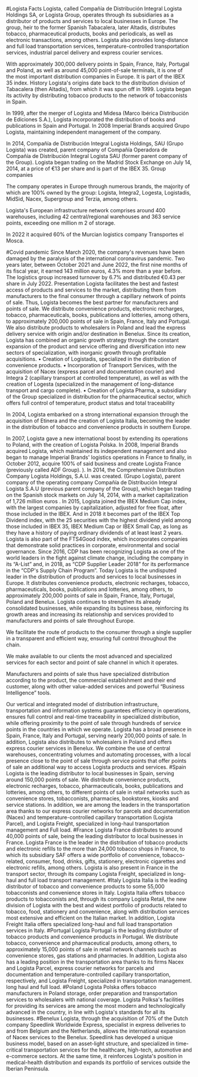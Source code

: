 #Logista Facts
Logista, called Compañía de Distribución Integral Logista Holdings SA, or Logista Group, operates through its subsidiaries as a distributor of products and services to local businesses in Europe. The group, heir to the former Spanish Tabacalera, later Altadis, distributes tobacco, pharmaceutical products, books and periodicals, as well as electronic transactions, among others. Logista also provides long-distance and full load transportation services, temperature-controlled transportation services, industrial parcel delivery and express courier services.

With approximately 300,000 delivery points in Spain, France, Italy, Portugal and Poland, as well as around 45,000 point-of-sale terminals, it is one of the most important distribution companies in Europe. It is part of the IBEX 35 index.
History
Logista's origins date back to the distribution division of Tabacalera (then Altadis), from which it was spun off in 1999. Logista began its activity by distributing tobacco products to the network of tobacconists in Spain.

In 1999, after the merger of Logista and Midesa (Marco Ibérica Distribución de Ediciones S.A.), Logista incorporated the distribution of books and publications in Spain and Portugal.
In 2008 Imperial Brands acquired Grupo Logista, maintaining independent management of the company.

In 2014, Compañía de Distribución Integral Logista Holdings, SAU (Grupo Logista) was created, parent company of Compañía Operadora de Compañía de Distribución Integral Logista SAU (former parent company of the Group). Logista began trading on the Madrid Stock Exchange on July 14, 2014, at a price of €13 per share and is part of the IBEX 35.
Group companies

The company operates in Europe through numerous brands, the majority of which are 100% owned by the group: Logista, Integra2, Logesta, Logistadis, MidSid, Nacex, Supergroup and Terzia, among others.

Logista's European infrastructure network comprises around 400 warehouses, including 42 central/regional warehouses and 363 service points, exceeding one million m 2 of storage.

In 2022 it acquired 60% of the Murcian logistics company Transportes el Mosca.

#Covid pandemic
Since March 2020, the company's revenues have been damaged by the paralysis of the international coronavirus pandemic. Two years later, between October 2021 and June 2022, the first nine months of its fiscal year, it earned 143 million euros, 4.3% more than a year before. The logistics group increased turnover by 6.7% and distributed €0.43 per share in July 2022.
Presentation
Logista facilitates the best and fastest access of products and services to the market, distributing them from manufacturers to the final consumer through a capillary network of points of sale.
Thus, Logista becomes the best partner for manufacturers and points of sale.
We distribute convenience products, electronic recharges, tobacco, pharmaceuticals, books, publications and lotteries, among others, to approximately 200,000 points of sale in Spain, France, Italy and Portugal.
We also distribute products to wholesalers in Poland and lead the express delivery service with origin and/or destination in Benelux.
Since its creation, Logista has combined an organic growth strategy through the constant expansion of the product and service offering and diversification into new sectors of specialization, with inorganic growth through profitable acquisitions.
• Creation of Logistadis, specialized in the distribution of convenience products.
• Incorporation of Transport Services, with the acquisition of Nacex (express parcel and documentation courier) and Integra 2 (capillary transport at controlled temperature), as well as with the creation of Logesta (specialized in the management of long-distance transport and cargo complete).
• Creation of Logista Pharma, a subsidiary of the Group specialized in distribution for the pharmaceutical sector, which offers full control of temperature, product status and total traceability

In 2004, Logista embarked on a strong international expansion through the acquisition of Etinera and the creation of Logista Italia, becoming the leader in the distribution of tobacco and convenience products in southern Europe.

In 2007, Logista gave a new international boost by extending its operations to Poland, with the creation of Logista Polska.
In 2008, Imperial Brands acquired Logista, which maintained its independent management and also began to manage Imperial Brands' logistics operations in France to finally, in October 2012, acquire 100% of said business and create Logista France (previously called ADF Group). ).
In 2014, the Comprehensive Distribution Company Logista Holdings, S.A.U. was created. (Grupo Logista), parent company of the operating company Compañía de Distribución Integral Logista S.A.U (previous parent company of the Group), which began trading on the Spanish stock markets on July 14, 2014, with a market capitalization of 1,726 million euros .
In 2015, Logista joined the IBEX Medium Cap index, with the largest companies by capitalization, adjusted for free float, after those included in the IBEX. And in 2018 it becomes part of the IBEX Top Dividend index, with the 25 securities with the highest dividend yield among those included in IBEX 35, IBEX Medium Cap or IBEX Small Cap, as long as they have a history of paying ordinary dividends of at least least 2 years. Logista is also part of the FTS4Good index, which incorporates companies that demonstrate solid practices in corporate, environmental and social governance.
Since 2016, CDP has been recognizing Logista as one of the world leaders in the fight against climate change, including the company in its “A-List” and, in 2018, as “CDP Supplier Leader 2018” for its performance in the “CDP's Supply Chain Program”.
Today Logista is the undisputed leader in the distribution of products and services to local businesses in Europe.
It distributes convenience products, electronic recharges, tobacco, pharmaceuticals, books, publications and lotteries, among others, to approximately 200,000 points of sale in Spain, France, Italy, Portugal, Poland and Benelux. 
Logista continues to strengthen its already consolidated businesses, while expanding its business base, reinforcing its growth areas and increasing its relationship and services provided to manufacturers and points of sale throughout Europe.


We facilitate the route of products to the consumer through a single supplier in a transparent and efficient way, ensuring full control throughout the chain.

We make available to our clients the most advanced and specialized services for each sector and point of sale channel in which it operates.

Manufacturers and points of sale thus have specialized distribution according to the product, the commercial establishment and their end customer, along with other value-added services and powerful “Business Intelligence” tools.

Our vertical and integrated model of distribution infrastructure, transportation and information systems guarantees efficiency in operations, ensures full control and real-time traceability in specialized distribution, while offering proximity to the point of sale through hundreds of service points in the countries in which we operate.
Logista has a broad presence in Spain, France, Italy and Portugal, serving nearly 200,000 points of sale. In addition, Logista also distributes to wholesalers in Poland and offers express courier services in Benelux.
We combine the use of central warehouses, concentrating volumes and automating processes, with a local presence close to the point of sale through service points that offer points of sale an additional way to access Logista products and services.
#Spain
Logista is the leading distributor to local businesses in Spain, serving around 150,000 points of sale.
We distribute convenience products, electronic recharges, tobacco, pharmaceuticals, books, publications and lotteries, among others, to different points of sale in retail networks such as convenience stores, tobacconists, pharmacies, bookstores, kiosks and service stations.
In addition, we are among the leaders in the transportation area thanks to our express courier networks for parcels and documentation (Nacex) and temperature-controlled capillary transportation (Logista Parcel), and Logista Freight, specialized in long-haul transportation management and Full load.
#France
Logista France distributes to around 40,000 points of sale, being the leading distributor to local businesses in France.
Logista France is the leader in the distribution of tobacco products and electronic refills to the more than 24,000 tobacco shops in France, to which its subsidiary SAF offers a wide portfolio of convenience, tobacco-related, consumer, food, drinks, gifts, stationery, electronic cigarettes and electronic refills, among others.
Logista is also present in France in the transport sector, through its company Logista Freight, specialized in long-haul and full load transport management.
#Italy
Logista Italia is the leading distributor of tobacco and convenience products to some 55,000 tobacconists and convenience stores in Italy.
Logista Italia offers tobacco products to tobacconists and, through its company Logista Retail, the new division of Logista with the best and widest portfolio of products related to tobacco, food, stationery and convenience, along with distribution services most extensive and efficient on the Italian market.
In addition, Logista Freight Italia offers specialized long-haul and full load transportation services in Italy.
#Portugal
Logista Portugal is the leading distributor of tobacco products and convenience products in Portugal.
We distribute tobacco, convenience and pharmaceutical products, among others, to approximately 15,000 points of sale in retail network channels such as convenience stores, gas stations and pharmacies.
In addition, Logista also has a leading position in the transportation area thanks to its firms Nacex and Logista Parcel, express courier networks for parcels and documentation and temperature-controlled capillary transportation, respectively, and Logista Freight, specialized in transportation management. long haul and full load.
#Poland
Logista Polska offers tobacco manufacturers in Poland storage, order preparation and transportation services to wholesalers with national coverage.
Logista Polksa's facilities for providing its services are among the most modern and technologically advanced in the country, in line with Logista's standards for all its businesses.
#Benelux
Logista, through the acquisition of 70% of the Dutch company Speedlink Worldwide Express, specialist in express deliveries to and from Belgium and the Netherlands, allows the international expansion of Nacex services to the Benelux.
Speedlink has developed a unique business model, based on an asset-light structure, and specialized in time-critical transportation services for the healthcare, high-tech, automotive and e-commerce sectors.
At the same time, it reinforces Logista's position in medical-health distribution and expands its portfolio of services outside the Iberian Peninsula.
